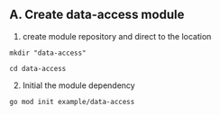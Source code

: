 ## A. Create data-access module
1. create module repository and direct to the location
```shell
mkdir "data-access"
```
```shell
cd data-access
```
2. Initial the module dependency
```shell
go mod init example/data-access
```
